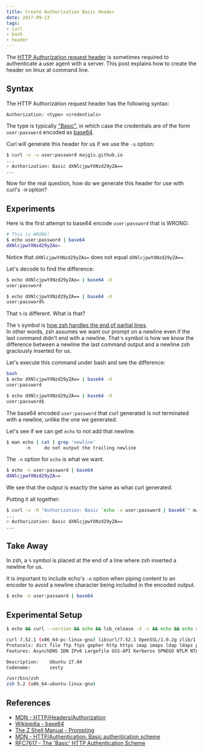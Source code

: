 ```yaml
---
title: Create Authorization Basic Header
date: 2017-09-13
tags:
- curl
- bash
- header 
---
```

The [HTTP Authorization request header][0] is sometimes required to authenticate a user agent with a server.
This post explains how to create the header on linux at command line.

## Syntax

The HTTP Authorization request header has the following syntax:
```
Authorization: <type> <credentials>
```

The type is typically ["Basic"][4], in which case the credentials are of the form `user:password` encoded as [base64][1].


Curl will generate this header for us if we use the `-u` option:
``` bash
$ curl -v -u user:password majgis.github.io     
...
> Authorization: Basic dXNlcjpwYXNzd29yZA==
...
```

Now for the real question, how do we generate this header for use with curl's `-H` option?

## Experiments
Here is the first attempt to base64 encode `user:password` that is WRONG:
``` bash
# This is WRONG!
$ echo user:password | base64 
dXNlcjpwYXNzd29yZAo=
```
Notice that `dXNlcjpwYXNzd29yZAo=` does not equal `dXNlcjpwYXNzd29yZA==`.

Let's decode to find the difference:
``` bash
$ echo dXNlcjpwYXNzd29yZAo= | base64 -d
user:password

$ echo dXNlcjpwYXNzd29yZA== | base64 -d
user:password%
```

That `%` is different.  What is that?  

The `%` symbol is [how zsh handles the end of partial lines][2].  
In other words, zsh assumes we want our prompt on a newline even if the last command didn't end with
a newline. That `%` symbol is how we know the difference between a newline the last command output
and a newline zsh graciously inserted for us.  

Let's execute this command under bash and see the difference:

``` bash
bash
$ echo dXNlcjpwYXNzd29yZAo= | base64 -d
user:password

$ echo dXNlcjpwYXNzd29yZA== | base64 -d
user:password$ 
```

The base64 encoded `user:password` that curl generated is not terminated with a newline, unlike the one we generated.

Let's see if we can get `echo` to not add that newline.

``` bash
$ man echo | cat | grep 'newline' 
       -n     do not output the trailing newline
```

The `-n` option for `echo` is what we want.
``` bash
$ echo -n user:password | base64
dXNlcjpwYXNzd29yZA==
```
We see that the output is exactly the same as what curl generated.

Putting it all together:

``` bash
$ curl -v -H "Authorization: Basic `echo -n user:password | base64`" majgis.github.io
...
> Authorization: Basic dXNlcjpwYXNzd29yZA==
...
```
## Take Away
In zsh, a `%` symbol is placed at the end of a line where zsh inserted a newline for us.

It is important to include echo's `-n` option when piping content to an encoder to avoid a
newline character being included in the encoded output.


``` bash
$ echo -n user:password | base64
```

## Experimental Setup

``` bash
$ echo && curl --version && echo && lsb_release -d -c && echo && echo $0 && zsh --version

curl 7.52.1 (x86_64-pc-linux-gnu) libcurl/7.52.1 OpenSSL/1.0.2g zlib/1.2.11 libidn2/0.16 libpsl/0.17.0 (+libidn2/0.16) librtmp/2.3
Protocols: dict file ftp ftps gopher http https imap imaps ldap ldaps pop3 pop3s rtmp rtsp smb smbs smtp smtps telnet tftp 
Features: AsynchDNS IDN IPv6 Largefile GSS-API Kerberos SPNEGO NTLM NTLM_WB SSL libz TLS-SRP UnixSockets HTTPS-proxy PSL 

Description:    Ubuntu 17.04
Codename:       zesty

/usr/bin/zsh
zsh 5.2 (x86_64-ubuntu-linux-gnu)

```

## References
- [MDN - HTTP/Headers/Authorization][0]
- [Wikipedia - base64][1]
- [The Z Shell Manual - Prompting][2]
- [MDN - HTTP/Authentication: Basic authentication scheme][3]
- [RFC7617 - The 'Basic' HTTP Authentication Scheme][4]

[0]: https://developer.mozilla.org/en-US/docs/Web/HTTP/Headers/Authorization
[1]: https://en.wikipedia.org/wiki/Base64
[2]: http://zsh.sourceforge.net/Doc/Release/Options.html#Prompting
[3]: https://developer.mozilla.org/en-US/docs/Web/HTTP/Authentication#Basic_authentication_scheme
[4]: https://tools.ietf.org/html/rfc7617


